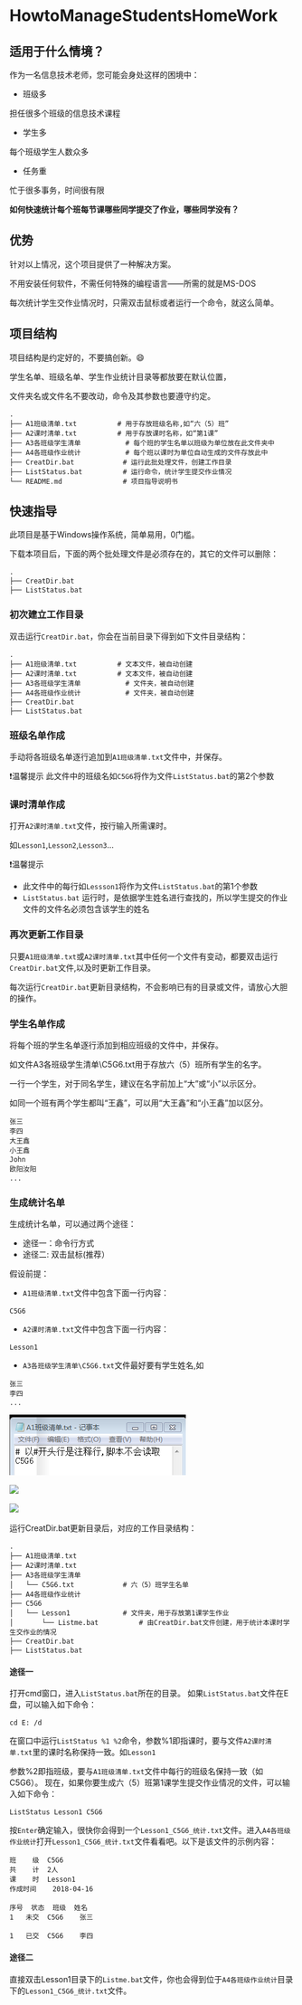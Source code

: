 # HowtoManageStudentsHomeWork

## 适用于什么情境？
作为一名信息技术老师，您可能会身处这样的困境中：

- 班级多

担任很多个班级的信息技术课程
- 学生多

每个班级学生人数众多
- 任务重

忙于很多事务，时间很有限

**如何快速统计每个班每节课哪些同学提交了作业，哪些同学没有？**
## 优势
针对以上情况，这个项目提供了一种解决方案。

不用安装任何软件，不需任何特殊的编程语言——所需的就是MS-DOS

每次统计学生交作业情况时，只需双击鼠标或者运行一个命令，就这么简单。
## 项目结构
项目结构是约定好的，不要搞创新。:smile:

学生名单、班级名单、学生作业统计目录等都放要在默认位置，

文件夹名或文件名不要改动，命令及其参数也要遵守约定。
```
.
├── A1班级清单.txt			# 用于存放班级名称,如“六（5）班”
├── A2课时清单.txt			# 用于存放课时名称，如“第1课”
├── A3各班级学生清单			# 每个班的学生名单以班级为单位放在此文件夹中
├── A4各班级作业统计			# 每个班以课时为单位自动生成的文件存放此中
├── CreatDir.bat			# 运行此批处理文件，创建工作目录
├── ListStatus.bat			# 运行命令，统计学生提交作业情况
└── README.md				# 项目指导说明书

```
## 快速指导
此项目是基于Windows操作系统，简单易用，0门槛。 

下载本项目后，下面的两个批处理文件是必须存在的，其它的文件可以删除：
```
.
├── CreatDir.bat
├── ListStatus.bat

```
### 初次建立工作目录
双击运行`CreatDir.bat`，你会在当前目录下得到如下文件目录结构：
```
.
├── A1班级清单.txt			# 文本文件，被自动创建
├── A2课时清单.txt			# 文本文件，被自动创建
├── A3各班级学生清单			# 文件夹，被自动创建
├── A4各班级作业统计			# 文件夹，被自动创建
├── CreatDir.bat
├── ListStatus.bat
```

### 班级名单作成
手动将各班级名单逐行追加到`A1班级清单.txt`文件中，并保存。

:heavy_exclamation_mark:温馨提示
此文件中的班级名如`C5G6`将作为文件`ListStatus.bat`的第2个参数

### 课时清单作成
打开`A2课时清单.txt`文件，按行输入所需课时。

如`Lesson1`,`Lesson2`,`Lesson3`...

:heavy_exclamation_mark:温馨提示
- 此文件中的每行如`Lessson1`将作为文件`ListStatus.bat`的第1个参数
- `ListStatus.bat` 运行时，是依据学生姓名进行查找的，所以学生提交的作业文件的文件名必须包含该学生的姓名

### 再次更新工作目录
只要`A1班级清单.txt`或`A2课时清单.txt`其中任何一个文件有变动，都要双击运行`CreatDir.bat`文件,以及时更新工作目录。

每次运行`CreatDir.bat`更新目录结构，不会影响已有的目录或文件，请放心大胆的操作。
### 学生名单作成
将每个班的学生名单逐行添加到相应班级的文件中，并保存。

如文件A3各班级学生清单\C5G6.txt用于存放六（5）班所有学生的名字。

一行一个学生，对于同名学生，建议在名字前加上“大”或“小”以示区分。

如同一个班有两个学生都叫“王鑫”，可以用“大王鑫”和“小王鑫”加以区分。

```
张三
李四
大王鑫
小王鑫
John
欧阳汝阳
...
```
### 生成统计名单
生成统计名单，可以通过两个途径：
- 途径一：命令行方式
- 途径二: 双击鼠标(推荐）

假设前提：

- `A1班级清单.txt`文件中包含下面一行内容：
```
C5G6
```
- `A2课时清单.txt`文件中包含下面一行内容：
```
Lesson1
```
- `A3各班级学生清单\C5G6.txt`文件最好要有学生姓名,如
```
张三
李四
...
```
![](A1班级清单-示例.PNG)

![](A2课时清单-示列.PNG)

![](C5G6-班级学生名单示列.PNG)

运行CreatDir.bat更新目录后，对应的工作目录结构：
```
.
├── A1班级清单.txt
├── A2课时清单.txt
├── A3各班级学生清单
│   └── C5G6.txt			# 六（5）班学生名单
├── A4各班级作业统计
├── C5G6
│   └── Lesson1				# 文件夹，用于存放第1课学生作业
│       └── Listme.bat			# 由CreatDir.bat文件创建，用于统计本课时学生交作业的情况
├── CreatDir.bat
├── ListStatus.bat
```
#### 途径一
打开cmd窗口，进入`ListStatus.bat`所在的目录。
如果`ListStatus.bat`文件在E盘，可以输入如下命令：
```
cd E: /d
```
在窗口中运行`ListStatus %1 %2`命令，参数%1即指课时，要与文件`A2课时清单.txt`里的课时名称保持一致。如`Lesson1`

参数%2即指班级，要与`A1班级清单.txt`文件中每行的班级名保持一致（如C5G6）。
现在，如果你要生成六（5）班第1课学生提交作业情况的文件，可以输入如下命令：
```
ListStatus Lesson1 C5G6
```
按`Enter`确定输入，很快你会得到一个`Lesson1_C5G6_统计.txt`文件。进入`A4各班级作业统计`打开`Lesson1_C5G6_统计.txt`文件看看吧。以下是该文件的示例内容：
```
班    级	C5G6
共    计	2人
课    时	Lesson1
作成时间	2018-04-16

序号	状态	班级	姓名
1	未交	C5G6	张三

1	已交	C5G6	李四
```
#### 途径二
直接双击Lesson1目录下的`Listme.bat`文件，你也会得到位于`A4各班级作业统计`目录下的`Lesson1_C5G6_统计.txt`文件。
